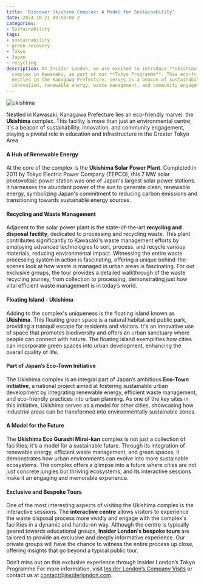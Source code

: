 ```yaml
---
title: 'Discover Ukishima Complex: A Model for Sustainability'
date: 2024-10-21 09:50:00 Z
categories:
- Sustainability
tags:
- sustainability
- green recovery
- Tokyo
- Japan
- recycling
description: At Insider London, we are excited to introduce **Ukishima**, an extraordinary
  complex in Kawasaki, as part of our **Tokyo Programme**. This eco-friendly marvel,
  nestled in the Kanagawa Prefecture, serves as a beacon of sustainability, combining
  innovation, renewable energy, waste management, and community engagement
---
```


![ukishima](/uploads/ukishima%20rendered.jpg)

Nestled in Kawasaki, Kanagawa Prefecture lies an eco-friendly marvel: the **Ukishima** complex. This facility is more than just an environmental centre; it's a beacon of sustainability, innovation, and community engagement, playing a pivotal role in education and infrastructure in the Greater Tokyo Area.

#### A Hub of Renewable Energy

At the core of the complex is the **Ukishima Solar Power Plant**. Completed in 2011 by Tokyo Electric Power Company (TEPCO), this 7 MW solar photovoltaic power station was one of Japan's largest solar power stations. It harnesses the abundant power of the sun to generate clean, renewable energy, symbolizing Japan's commitment to reducing carbon emissions and transitioning towards sustainable energy sources.

#### Recycling and Waste Management

Adjacent to the solar power plant is the state-of-the-art **recycling and disposal facility**, dedicated to processing and recycling waste. This plant contributes significantly to Kawasaki's waste management efforts by employing advanced technologies to sort, process, and recycle various materials, reducing environmental impact. Witnessing the entire waste processing system in action is fascinating, offering a unique behind-the-scenes look at how waste is managed in urban areas is fascinating. For our exclusive groups, the tour provides a detailed walkthrough of the waste recycling journey, from collection to processing, demonstrating just how vital efficient waste management is in today’s world.

#### Floating Island - Ukishima

Adding to the complex's uniqueness is the floating island known as **Ukishima**. This floating green space is a natural habitat and public park, providing a tranquil escape for residents and visitors. It's an innovative use of space that promotes biodiversity and offers an urban sanctuary where people can connect with nature. The floating island exemplifies how cities can incorporate green spaces into urban development, enhancing the overall quality of life.

#### Part of Japan’s Eco-Town Initiative

The Ukishima complex is an integral part of Japan’s ambitious **Eco-Town initiative**, a national project aimed at fostering sustainable urban development by integrating renewable energy, efficient waste management, and eco-friendly practices into urban planning. As one of the key sites in this initiative, Ukishima serves as a model for other cities, showcasing how industrial areas can be transformed into environmentally sustainable zones.

#### A Model for the Future

The **Ukishima Eco Gurashi Mirai-kan** complex is not just a collection of facilities; it's a model for a sustainable future. Through its integration of renewable energy, efficient waste management, and green spaces, it demonstrates how urban environments can evolve into more sustainable ecosystems. The complex offers a glimpse into a future where cities are not just concrete jungles but thriving ecosystems, and its interactive sessions make it an engaging and memorable experience.

#### Exclusive and Bespoke Tours

One of the most interesting aspects of visiting the Ukishima complex is the interactive sessions. The **interactive centre** allows visitors to experience the waste disposal process more vividly and engage with the complex's facilities in a dynamic and hands-on way. Although the centre is typically geared towards educational groups, **Insider London's bespoke tours** are tailored to provide an exclusive and deeply informative experience. Our private groups will have the chance to witness the entire process up close, offering insights that go beyond a typical public tour.

Don’t miss out on this exclusive experience through Insider London’s Tokyo Programme
For more information, visit [Insider London’s Company Visits](https://www.insiderlondon.com/london/company-visits/) or contact us at [contact@insiderlondon.com](mailto:contact@insiderlondon.com).
